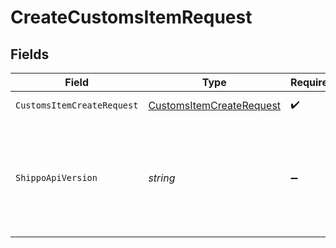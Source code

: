 # CreateCustomsItemRequest


## Fields

| Field                                                                                                                                                              | Type                                                                                                                                                               | Required                                                                                                                                                           | Description                                                                                                                                                        | Example                                                                                                                                                            |
| ------------------------------------------------------------------------------------------------------------------------------------------------------------------ | ------------------------------------------------------------------------------------------------------------------------------------------------------------------ | ------------------------------------------------------------------------------------------------------------------------------------------------------------------ | ------------------------------------------------------------------------------------------------------------------------------------------------------------------ | ------------------------------------------------------------------------------------------------------------------------------------------------------------------ |
| `CustomsItemCreateRequest`                                                                                                                                         | [CustomsItemCreateRequest](../../Models/Components/CustomsItemCreateRequest.md)                                                                                    | :heavy_check_mark:                                                                                                                                                 | CustomsItem details.                                                                                                                                               |                                                                                                                                                                    |
| `ShippoApiVersion`                                                                                                                                                 | *string*                                                                                                                                                           | :heavy_minus_sign:                                                                                                                                                 | Optional string used to pick a non-default API version to use. See our <a href="https://docs.goshippo.com/docs/api_concepts/apiversioning/">API version</a> guide. | 2018-02-08                                                                                                                                                         |